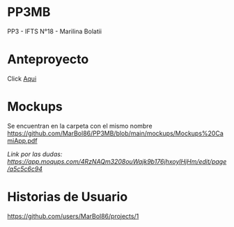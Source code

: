 # PP3MB
PP3 - IFTS N°18 - Marilina Bolatii

# Anteproyecto
Click [Aqui](https://docs.google.com/document/d/1MHa6SFKeGSAJ7RPo_LGtdvtYWxoXaHv_Xx6Cs-CtUIg/edit#)

# Mockups
Se encuentran en la carpeta con el mismo nombre https://github.com/MarBol86/PP3MB/blob/main/mockups/Mockups%20CamiApp.pdf

*Link por las dudas: https://app.moqups.com/4RzNAQm3208ouWajk9b176jhxoylHjHm/edit/page/a5c5c6c94*

# Historias de Usuario
https://github.com/users/MarBol86/projects/1
